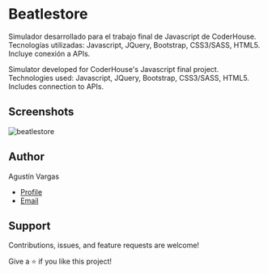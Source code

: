 # Beatlestore
Simulador desarrollado para el trabajo final de Javascript de CoderHouse. Tecnologías utilizadas: Javascript, JQuery, Bootstrap, CSS3/SASS, HTML5. Incluye conexión a APIs.

Simulator developed for CoderHouse's Javascript final project. Technologies used: Javascript, JQuery, Bootstrap, CSS3/SASS, HTML5. Includes connection to APIs.

## Screenshots

![beatlestore](https://res.cloudinary.com/dp2no7dm6/image/upload/v1649716728/beatlestore/Home___Beatlestore_-_11_April_2022_qk6n2y.gif)

## Author

Agustín Vargas

- [Profile](https://github.com/agustinvargas/ 'Agustín Vargas')
- [Email](mailto:agustinvargas93@gmail.com?subject=Hi 'Hi!')

## Support

Contributions, issues, and feature requests are welcome!

Give a ⭐️ if you like this project!
